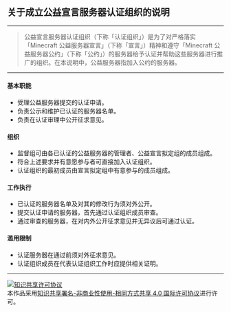 ## 关于成立公益宣言服务器认证组织的说明

-----

> 公益宣言服务器认证组织（下称「认证组织」）是为了对严格落实「Minecraft 公益服务器宣言」（下称「宣言」）精神和遵守「Minecraft 公益服务器公约」（下称「公约」）的服务器给予认证并帮助这些服务器进行推广的组织。在本说明中，公益服务器指加入公约的服务器。

-----

#### 基本职能
* 受理公益服务器提交的认证申请。
* 负责公示和维护已认证的服务器名单。
* 负责在认证审理中公开征求意见。

#### 组织
* 监督组可由各已认证的公益服务器的管理者、公益宣言拟定组的成员组成。
* 符合上述要求并有意愿参与者可直接加入认证组织。
* 认证组织的最初成员由宣言拟定组中有意参与的成员组成。

#### 工作执行
* 已认证的服务器名单及对其的修改行为须对外公开。
* 提交认证申请的服务器，首先通过认证组织成员审查。
* 通过审查的服务器，在对内外公开征求意见并无异议后可通过认证。

#### 滥用限制
* 认证服务器在通过前须对外征求意见。
* 认证组织成员在代表认证组织工作时应提供相关证明。


-----


<a rel="license" href="http://creativecommons.org/licenses/by-nc-sa/4.0/"><img alt="知识共享许可协议" style="border-width:0" src="https://i.creativecommons.org/l/by-nc-sa/4.0/88x31.png" /></a><br />本作品采用<a rel="license" href="http://creativecommons.org/licenses/by-nc-sa/4.0/">知识共享署名-非商业性使用-相同方式共享 4.0 国际许可协议</a>进行许可。
